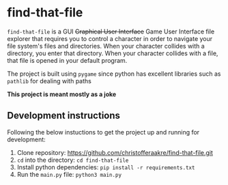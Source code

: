 # find-that-file
`find-that-file` is a GUI ~~Graphical User Interface~~
Game User Interface file explorer that requires you to control
a character in order to navigate your file system's files and directories.
When your character collides with a directory, you enter that directory.
When your character collides with a file, that file is opened in your
default program.

The project is built using `pygame` since python has excellent libraries
such as `pathlib` for dealing with paths

**This project is meant mostly as a joke**

## Development instructions
Following the below instuctions to get the project up and running
for development:
1. Clone repository: https://github.com/christofferaakre/find-that-file.git
2. `cd` into the directory: `cd find-that-file`
3. Install python dependencies: `pip install -r requirements.txt`
4. Run the `main.py` file: `python3 main.py`
